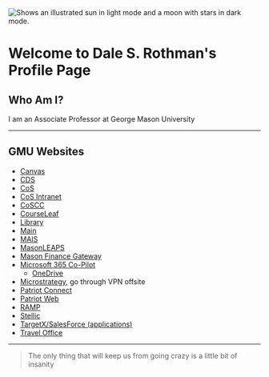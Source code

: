 <picture>
  <source media="(prefers-color-scheme: dark)" srcset="https://user-images.githubusercontent.com/25423296/163456776-7f95b81a-f1ed-45f7-b7ab-8fa810d529fa.png">
  <source media="(prefers-color-scheme: light)" srcset="https://user-images.githubusercontent.com/25423296/163456779-a8556205-d0a5-45e2-ac17-42d089e3c3f8.png">
  <img alt="Shows an illustrated sun in light mode and a moon with stars in dark mode." src="https://user-images.githubusercontent.com/25423296/163456779-a8556205-d0a5-45e2-ac17-42d089e3c3f8.png">
</picture>

# Welcome to Dale S. Rothman's Profile Page

## Who Am I?
I am an Associate Professor at George Mason University

---
## GMU Websites
* [Canvas](https://canvas.gmu.edu/login/canvas/)
* [CDS](https://science.gmu.edu/academics/departments-units/computational-data-sciences/)
* [CoS](https://science.gmu.edu/)
* [CoS Intranet](https://gmuedu.sharepoint.com/sites/MasonScienceIntranet/)  
* [CoSCC](https://coscc.science.gmu.edu/)
* [CourseLeaf](http://workingcatalog.gmu.edu/courseleaf)
* [Library](https://library.gmu.edu/)
* [Main](https://www.gmu.edu/)
* [MAIS](https://mais.gmu.edu/)
* [MasonLEAPS](https://hr.gmu.edu/masonleaps/)
* [Mason Finance Gateway](https://fiscal.gmu.edu/mason-finance-gateway/)
* [Microsoft 365 Co-Pilot](https://m365.cloud.microsoft/)
  * [OneDrive](https://gmuedu-my.sharepoint.com/my?login_hint=drothma%40GMU%2EEDU&source=waffle)
* [Microstrategy](https://microstrategy.gmu.edu/), go through VPN offsite
* [Patriot Connect](https://connect.gmu.edu/)
* [Patriot Web](https://patriotweb.gmu.edu/)
* [RAMP](https://ramp.gmu.edu/)
* [Stellic](https://stellic.gmu.edu/)
* [TargetX/SalesForce (applications)](https://masongrad.my.salesforce.com/)
* [Travel Office](https://fiscal.gmu.edu/travel/)

---
> The only thing that will keep us from going crazy is a little bit of insanity

<!--
**daler6/daler6** is a ✨ _special_ ✨ repository because its `README.md` (this file) appears on your GitHub profile.

Here are some ideas to get you started:

- 🔭 I’m currently working on ...
- 🌱 I’m currently learning ...
- 👯 I’m looking to collaborate on ...
- 🤔 I’m looking for help with ...
- 💬 Ask me about ...
- 📫 How to reach me: ...
- 😄 Pronouns: ...
- ⚡ Fun fact: ...
-->
